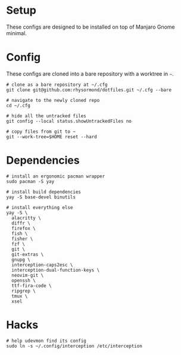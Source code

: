 # Setup

These configs are designed to be installed on top of Manjaro Gnome minimal.

# Config

These configs are cloned into a bare repository with a worktree in `~`.

```fish
# clone as a bare repository at ~/.cfg
git clone git@github.com:rhysormond/dotfiles.git ~/.cfg --bare

# navigate to the newly cloned repo
cd ~/.cfg

# hide all the untracked files
git config --local status.showUntrackedFiles no

# copy files from git to ~
git --work-tree=$HOME reset --hard
```

# Dependencies

```fish
# install an ergonomic pacman wrapper
sudo pacman -S yay

# install build dependencies
yay -S base-devel binutils

# install everything else
yay -S \
  alacritty \
  diffr \
  firefox \
  fish \
  fisher \
  fzf \
  git \
  git-extras \
  gnupg \
  interception-caps2esc \
  interception-dual-function-keys \
  neovim-git \
  openssh \
  ttf-fira-code \
  ripgrep \
  tmux \
  xsel
```

# Hacks

```fish
# help udevmon find its config
sudo ln -s ~/.config/interception /etc/interception
```

